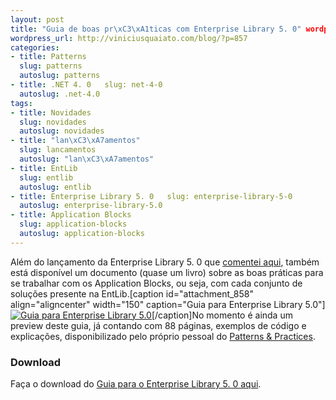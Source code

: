 ```yaml
--- 
layout: post
title: "Guia de boas pr\xC3\xA1ticas com Enterprise Library 5. 0" wordpress_id: 857
wordpress_url: http://viniciusquaiato.com/blog/?p=857
categories: 
- title: Patterns
  slug: patterns
  autoslug: patterns
- title: .NET 4. 0   slug: net-4-0
  autoslug: .net-4.0
tags: 
- title: Novidades
  slug: novidades
  autoslug: novidades
- title: "lan\xC3\xA7amentos"
  slug: lancamentos
  autoslug: "lan\xC3\xA7amentos"
- title: EntLib
  slug: entlib
  autoslug: entlib
- title: Enterprise Library 5. 0   slug: enterprise-library-5-0
  autoslug: enterprise-library-5.0
- title: Application Blocks
  slug: application-blocks
  autoslug: application-blocks
---
```

Além do lançamento da Enterprise Library 5. 0 que [comentei aqui](http://viniciusquaiato.com/blog/enterprise-library-5-0-lancada/), também está disponível um documento (quase um livro) sobre as boas práticas para se trabalhar com os Application Blocks, ou seja, com cada conjunto de soluções presente na EntLib.[caption id="attachment_858" align="aligncenter" width="150" caption="Guia para Enterprise Library 5.0"][![Guia para Enterprise Library 5.0](http://viniciusquaiato.com/images_posts/DevGuide_PDC_Preview_CSharp_Edition_small-150x150.png "Guia para Enterprise Library 5.0")](http://viniciusquaiato.com/images_posts/DevGuide_PDC_Preview_CSharp_Edition_small.png)[/caption]No momento é ainda um preview deste guia, já contando com 88 páginas, exemplos de código e explicações, disponibilizado pelo próprio pessoal do [Patterns & Practices](http://msdn.microsoft.com/en-us/practices/default.aspx).

### Download
Faça o download do [Guia para o Enterprise Library 5. 0 aqui](http://entlib.codeplex.com/releases/view/35832).
